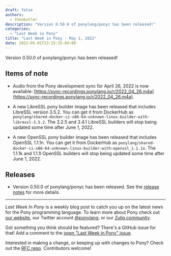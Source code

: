 ```yaml
---
draft: false
authors:
  - theobutler
description: "Version 0.50.0 of ponylang/ponyc has been released!"
categories:
  - "Last Week in Pony"
title: "Last Week in Pony - May 1, 2022"
date: 2022-05-01T13:23:15-04:00
---
```


Version 0.50.0 of ponylang/ponyc has been released!

<!-- more -->

## Items of note

- Audio from the Pony development sync for April 26, 2022 is now available: [https://sync-recordings.ponylang.io/r/2022_04_26.m4a](https://sync-recordings.ponylang.io/r/2022_04_26.m4a).

- A new LibreSSL pony builder image has been released that includes LibreSSL version 3.5.2. You can get it from DockerHub as `ponylang/shared-docker-ci-x86-64-unknown-linux-builder-with-libressl-3.5.2`. The 3.2.5 and 3.4.1 LibreSSL builders will stop being updated some time after June 1, 2022.

- A new OpenSSL pony builder image has been released that includes OpenSSL 1.1.1n. You can get it from DockerHub as `ponylang/shared-docker-ci-x86-64-unknown-linux-builder-with-openssl_1.1.1n`. The 1.1.1k and 1.1.1l OpenSSL builders will stop being updated some time after June 1, 2022.

## Releases

- Version 0.50.0 of ponylang/ponyc has been released. See the [release notes](https://github.com/ponylang/ponyc/releases/tag/0.50.0) for more details.

---

_Last Week In Pony_ is a weekly blog post to catch you up on the latest news for the Pony programming language. To learn more about Pony check out [our website](https://ponylang.io), our Twitter account [@ponylang](https://twitter.com/ponylang), or our [Zulip community](https://ponylang.zulipchat.com).

Got something you think should be featured? There's a GitHub issue for that! Add a comment to the [open "Last Week in Pony" issue](https://github.com/ponylang/ponylang.github.io/issues?q=is%3Aissue+is%3Aopen+label%3Alast-week-in-pony).

Interested in making a change, or keeping up with changes to Pony? Check out the [RFC repo](https://github.com/ponylang/rfcs). Contributors welcome!
